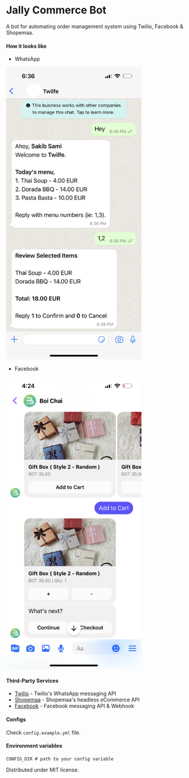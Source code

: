 # Jally Commerce Bot

A bot for automating order management system using Twilio, Facebook & Shopemaa.

#### How it looks like

* WhatsApp

<img src="https://github.com/s4kibs4mi/jally-commerce-bot/blob/master/resources/home.PNG?raw=true" alt="" height="800" />

* Facebook

<img src="https://github.com/s4kibs4mi/jally-commerce-bot/blob/master/resources/facebook.PNG?raw=true" alt="" height="800" />

#### Third-Party Services

* [Twilio](https://twilio.com) - Twilio's WhatsApp messaging API
* [Shopemaa](https://shopemaa.com) - Shopemaa's headless eCommerce API
* [Facebook](https://developers.facebook.com/docs/) - Facebook messaging API & Webhook

#### Configs

Check `config.example.yml` file.

#### Environment variables

```shell
CONFIG_DIR # path to your config variable
```

Distributed under MIT license.
